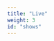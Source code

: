 ```yaml
---
title: "Live"
weight: 3
id: "shows"
---
```


<div class="show-list">
<script charset="utf-8" src="https://widgetv3.bandsintown.com/main.min.js"></script>
<a class="bit-widget-initializer"
data-artist-name="id_15543107"
data-events-to-display=""
data-background-color="rgba(255,255,255,0.2)"
data-separator-color="#DDDDDD"
data-text-color="rgba(78,78,78,1)"
data-font="Helvetica"
data-auto-style="true"
data-button-label-capitalization="capitalize"
data-header-capitalization="uppercase"
data-location-capitalization="capitalize"
data-venue-capitalization="capitalize"
data-display-local-dates="false"
data-local-dates-position="tab"
data-display-past-dates="true"
data-display-details="false"
data-display-lineup="false"
data-display-start-time="false"
data-social-share-icon="false"
data-display-limit="all"
data-date-format="DD. MMMM YYYY"
data-date-orientation="horizontal"
data-date-border-color="#4A4A4A"
data-date-border-width="1px"
data-date-capitalization="capitalize"
data-date-border-radius="10px"
data-event-ticket-cta-size="small"
data-event-custom-ticket-text=""
data-event-ticket-text="TICKETS"
data-event-ticket-icon="false"
data-event-ticket-cta-text-color="#FFFFFF"
data-event-ticket-cta-bg-color="rgba(78,78,78,1)"
data-event-ticket-cta-border-color="rgba(78,78,78,1)"
data-event-ticket-cta-border-width="0px"
data-event-ticket-cta-border-radius="4px"
data-sold-out-button-text-color="#FFFFFF"
data-sold-out-button-background-color="rgba(208,2,27,1)"
data-sold-out-button-border-color="rgba(78,78,78,1)"
data-sold-out-button-clickable="true"
data-event-rsvp-position="left"
data-event-rsvp-cta-size="small"
data-event-rsvp-only-show-icon="true"
data-event-rsvp-text="Erinnere mich"
data-event-rsvp-icon="true"
data-event-rsvp-cta-text-color="rgba(78,78,78,1)"
data-event-rsvp-cta-bg-color="#FFFFFF"
data-event-rsvp-cta-border-color="rgba(78,78,78,1)"
data-event-rsvp-cta-border-width="1px"
data-event-rsvp-cta-border-radius="4px"
data-follow-section-position="hidden"
data-play-my-city-position="hidden"
data-language="de"
data-layout-breakpoint="200"
data-bit-logo-position="hidden"
></a>
</div>

